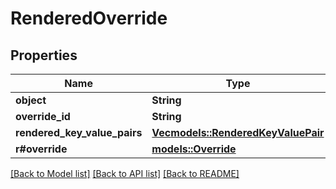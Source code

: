 # RenderedOverride

## Properties

Name | Type | Description | Notes
------------ | ------------- | ------------- | -------------
**object** | **String** |  | 
**override_id** | **String** |  | 
**rendered_key_value_pairs** | [**Vec<models::RenderedKeyValuePair>**](RenderedKeyValuePair.md) |  | 
**r#override** | [**models::Override**](Override.md) |  | 

[[Back to Model list]](../README.md#documentation-for-models) [[Back to API list]](../README.md#documentation-for-api-endpoints) [[Back to README]](../README.md)


